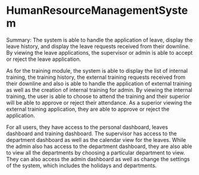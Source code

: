 # HumanResourceManagementSystem
 
Summary:
The system is able to handle the application of leave, display the leave history, and display the leave requests received from their downline. By viewing the leave applications, the supervisor or admin is able to accept or reject the leave application. 

As for the training module, the system is able to display the list of internal training, the training history, the external training requests received from their downline and also is able to handle the application of external training as well as the creation of internal training for admin. By viewing the internal training, the user is able to choose to attend the training and their superior will be able to approve or reject their attendance. As a superior viewing the external training application, they are able to approve or reject the application. 

For all users, they have access to the personal dashboard, leaves dashboard and training dashboard. The supervisor has access to the department dashboard as well as the calendar view for the leaves. While the admin also has access to the department dashboard, they are also able to view all the departments by choosing a particular department to view. They can also access the admin dashboard as well as change the settings of the system, which includes the holidays and departments.
